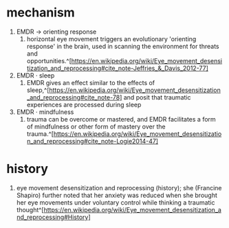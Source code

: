 # mechanism
1. EMDR → orienting response
	1. horizontal eye movement triggers an evolutionary 'orienting response' in the brain, used in scanning the environment for threats and opportunities.^[https://en.wikipedia.org/wiki/Eye_movement_desensitization_and_reprocessing#cite_note-Jeffries_&_Davis_2012-77]
2. EMDR · sleep
	1. EMDR gives an effect similar to the effects of sleep,^[https://en.wikipedia.org/wiki/Eye_movement_desensitization_and_reprocessing#cite_note-78] and posit that traumatic experiences are processed during sleep
3. EMDR · mindfulness
	1. trauma can be overcome or mastered, and EMDR facilitates a form of mindfulness or other form of mastery over the trauma.^[https://en.wikipedia.org/wiki/Eye_movement_desensitization_and_reprocessing#cite_note-Logie2014-47]

# history
1. eye movement desensitization and reprocessing (history); she (Francine Shapiro) further noted that her anxiety was reduced when she brought her eye movements under voluntary control while thinking a traumatic thought^[https://en.wikipedia.org/wiki/Eye_movement_desensitization_and_reprocessing#History]